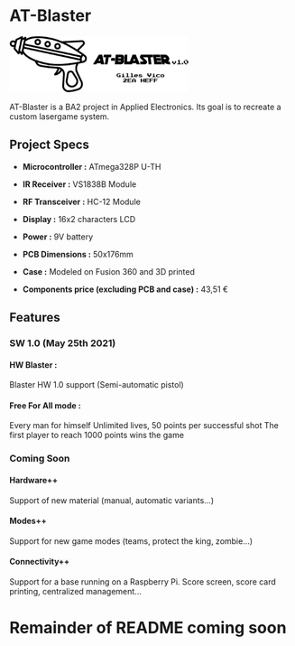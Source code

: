 # AT-Blaster

<img src="https://raw.githubusercontent.com/Gvico/AT-Blaster/main/images/logo.png" alt="Logo" height="100" />

AT-Blaster is a BA2 project in Applied Electronics.
Its goal is to recreate a custom lasergame system.

## Project Specs

- **Microcontroller :** ATmega328P U-TH
- **IR Receiver :** VS1838B Module
- **RF Transceiver :** HC-12 Module
- **Display :** 16x2 characters LCD
- **Power :** 9V battery

- **PCB Dimensions :** 50x176mm
- **Case :** Modeled on Fusion 360 and 3D printed
- **Components price (excluding PCB and case) :** 43,51 €

## Features

### SW 1.0 (May 25th 2021)

#### HW Blaster :

Blaster HW 1.0 support (Semi-automatic pistol)

#### Free For All mode :

Every man for himself
Unlimited lives, 50 points per successful shot
The first player to reach 1000 points wins the game

### Coming Soon

#### Hardware++

Support of new material (manual, automatic variants...)

#### Modes++

Support for new game modes (teams, protect the king, zombie...)

#### Connectivity++

Support for a base running on a Raspberry Pi.
Score screen, score card printing, centralized management...

# Remainder of README coming soon